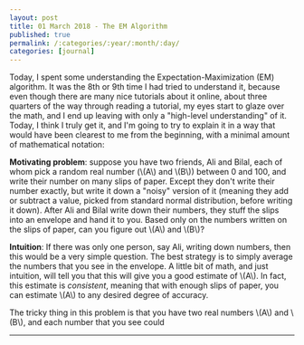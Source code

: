 ```yaml
---
layout: post
title: 01 March 2018 - The EM Algorithm
published: true
permalink: /:categories/:year/:month/:day/
categories: [journal]
---
```


Today, I spent some understanding the Expectation-Maximization (EM) algorithm. It was the 8th or 9th time I had tried to understand it, because even though there are many nice tutorials about it online, about three quarters of the way through reading a tutorial, my eyes start to glaze over the math, and I end up leaving with only a "high-level understanding" of it. Today, I think I truly get it, and I'm going to try to explain it in a way that would have been clearest to me from the beginning, with a minimal amount of mathematical notation:

**Motivating problem**: suppose you have two friends, Ali and Bilal, each of whom pick a random real number (\\(A\\) and \\(B\\)) between 0 and 100, and write their number on many slips of paper. Except they don't write their number exactly, but write it down a "noisy" version of it (meaning they add or subtract a value, picked from standard normal distribution, before writing it down). After Ali and Bilal write down their numbers, they stuff the slips into an envelope and hand it to you. Based only on the numbers written on the slips of paper, can you figure out \\(A\\) and \\(B\\)?

**Intuition**: If there was only one person, say Ali, writing down numbers, then this would be a very simple question. The best strategy is to simply average the numbers that you see in the envelope. A little bit of math, and just intuition, will tell you that this will give you a good estimate of \\(A\\). In fact, this estimate is _consistent_, meaning that with enough slips of paper, you can estimate \\(A\\) to any desired degree of accuracy. 

The tricky thing in this problem is that you have two real numbers \\(A\\) and \\(B\\), and each number that you see could 

** **  